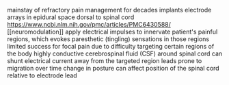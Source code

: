 mainstay of refractory pain management for decades
implants electrode arrays in epidural space dorsal to spinal cord
https://www.ncbi.nlm.nih.gov/pmc/articles/PMC6430588/
[[neuromodulation]]
apply electrical impulses to innervate patient's painful regions, which evokes paresthetic (tingling) sensations in those regions
limited success for focal pain due to difficulty targeting certain regions of the body
highly conductive cerebrospinal fluid (CSF) around spinal cord can shunt electrical current away from the targeted region
leads prone to migration over time
change in posture can affect position of the spinal cord relative to electrode lead
